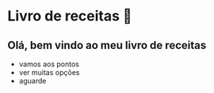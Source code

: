 # Livro de receitas 📖

## Olá, bem vindo ao meu livro de receitas

- vamos aos pontos
- ver muitas opções
- aguarde
